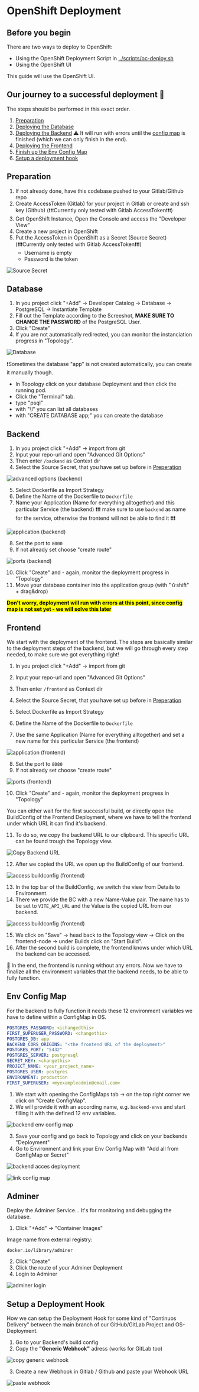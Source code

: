 # OpenShift Deployment

## Before you begin

There are two ways to deploy to OpenShift:

- Using the OpenShift Deployment Script in [../scripts/oc-deploy.sh](../scripts/oc-deploy.sh)
- Using the OpenShift UI

This guide will use the OpenShift UI.

## Our journey to a successful deployment 🏁

The steps should be performed in this exact order.

1. [Preparation](#preparation)
2. [Deploying the Database](#database)
3. [Deploying the Backend](#backend) ⚠️ It will run with errors until the [config map](#env-config-map) is finished (which we can only finish in the end).
4. [Deploying the Frontend](#frontend)
5. [Finish up the Env Config Map](#env-config-map)
6. [Setup a deployment hook](#setup-a-deployment-hook)

## Preparation

1. If not already done, have this codebase pushed to your Gitlab/Github repo
2. Create AccessToken (Gitlab) for your project in Gitlab or create and ssh key (Github) (❗️❗️❗️Currently only tested with Gitlab AccessToken❗️❗️❗️)
3. Get OpenShift Instance, Open the Console and access the "Developer View"
4. Create a new project in OpenShift
5. Put the AccessToken in OpenShift as a Secret (Source Secret) (❗️❗️❗️Currently only tested with Gitlab AccessToken❗️❗️❗️)
   - Username is empty
   - Password is the token

![Source Secret](../img/openshif-deployment-source-secret.png)

## Database

1. In you project click "+Add" → Developer Catalog → Database → PostgreSQL → Instantiate Template
2. Fill out the Template according to the Screeshot, **MAKE SURE TO CHANGE THE PASSWORD** of the PostgreSQL User.
3. Click "Create"
4. If you are not automatically redirected, you can monitor the instanciation progress in "Topology".

![Database](../img/openshift-postgres-deployment.png)

❗️Sometimes the database "app" is not created automatically, you can create it manually though.

- In Topology click on your database Deployment and then click the running pod.
- Click the "Terminal" tab.
- type "psql"
- with "\l" you can list all databases
- with "CREATE DATABASE app;" you can create the database

## Backend

1. In you project click "+Add" → import from git
2. Input your repo-url and open "Advanced Git Options"
3. Then enter `/backend` as Context dir
4. Select the Source Secret, that you have set up before in [Preperation](#preperation)

![advanced options (backend)](<../img/openshift-deployment-config(1).png>)

5. Select Dockerfile as Import Strategy
6. Define the Name of the Dockerfile to `Dockerfile`
7. Name your Application (Name for everything alltogether) and this particular Service (the backend)
   ❗️❗️❗️ make sure to use `backend` as name for the service, otherwise the frontend will not be able to find it ❗️❗️❗️

![application (backend)](<../img/openshift-deployment-config(2).png>)

8. Set the port to `8000`
9. If not already set choose "create route"

![ports (backend)](<../img/openshift-deployment-config(3).png>)

10. Click "Create" and - again, monitor the deployment progress in "Topology"
11. Move your database container into the application group (with "⇧shift" + drag&drop)

**<mark>Don't worry, deployment will run with errors at this point, since config map is not set yet - we will solve this later</mark>**

## Frontend

We start with the deployment of the frontend. The steps are basically similar to the deployment steps of the backend, but we will go through every step needed, to make sure we got everything right!

1. In you project click "+Add" → import from git
2. Input your repo-url and open "Advanced Git Options"
3. Then enter `/frontend` as Context dir
4. Select the Source Secret, that you have set up before in [Preperation](#preperation)

5. Select Dockerfile as Import Strategy
6. Define the Name of the Dockerfile to `Dockerfile`
7. Use the same Application (Name for everything alltogether) and set a new name for this particular Service (the frontend)

![application (frontend)](<../img/openshift-frontend-deployment-config(2).png>)

8. Set the port to `8080`
9. If not already set choose "create route"

![ports (frontend)](<../img/openshift-frontend-deployment-config(3).png>)

10. Click "Create" and - again, monitor the deployment progress in "Topology"

You can either wait for the first successful build, or directly open the BuildConfig of the Frontend Deployment, where we have to tell the frontend under which URL it can find it's backend.

11. To do so, we copy the backend URL to our clipboard. This specific URL can be found trough the Topology view.

![Copy Backend URL](../img/openshift-access-backend-url.png)

12. After we copied the URL we open up the BuildConfig of our frontend.

![access buildconfig (frontend)](../img/openshift-access-frontend-bc.png)

13. In the top bar of the BuildConfig, we switch the view from Details to Environment.
14. There we provide the BC with a new Name-Value pair. The name has to be set to `VITE_API_URL` and the Value is the copied URL from our backend.

![access buildconfig (frontend)](../img/openshift-frontend-buildconfig.png)

15. We click on "Save" → head back to the Topology view → Click on the frontend-node → under Builds click on "Start Build".
16. After the second build is complete, the frontend knows under which URL the backend can be accessed.

🙌 In the end, the frontend is running without any errors. Now we have to finalize all the environment variables that the backend needs, to be able to fully function.

## Env Config Map

For the backend to fully function it needs these 12 environment variables we have to define within a ConfigMap in OS.

```yaml
POSTGRES_PASSWORD: <ichangedthis>
FIRST_SUPERUSER_PASSWORD: <changethis>
POSTGRES_DB: app
BACKEND_CORS_ORIGINS: "<the frontend URL of the deployment>"
POSTGRES_PORT: "5432"
POSTGRES_SERVER: postgresql
SECRET_KEY: <changethis>
PROJECT_NAME: <your_project_name>
POSTGRES_USER: postgres
ENVIRONMENT: production
FIRST_SUPERUSER: <myexampleadmin@email.com>
```

1. We start with opening the ConfigMaps tab → on the top right corner we click on "Create ConfigMap".
2. We will provide it with an according name, e.g. `backend-envs` and start filling it with the defined 12 env variables.

![backend env config map](<../img/openshift-env-config-map(1).png>)

3. Save your config and go back to Topology and click on your backends "Deployment"
4. Go to Environment and link your Env Config Map with "Add all from ConfigMap or Secret"

![backend acces deployment](../img/openshift-backend-access-deployment.png)

![link config map](../img/openshift-backend-link-configmap.png)

## Adminer

Deploy the Adminer Service... It's for monitoring and debugging the database.

1. Click "+Add" → "Container Images"

Image name from external registry:

`docker.io/library/adminer`

2. Click "Create"
3. Click the route of your Adminer Deployment
4. Login to Adminer

![adminer login](../img/adminer-login.png)

## Setup a Deployment Hook

How we can setup the Deployment Hook for some kind of "Continuos Delivery" between the main branch of our GitHub/GitLab Project and OS-Deployment.

1. Go to your Backend's build config
2. Copy the **"Generic Webhook"** adress (works for GitLab too)

![copy generic webhook](<../img/webhook(1).png>)

3. Create a new Webhook in Gitlab / Github and paste your Webhook URL

![paste webhook](<../img/webhook(2).png>)
